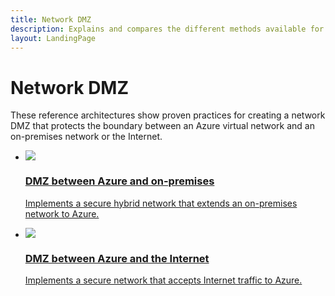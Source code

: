 ```yaml
---
title: Network DMZ
description: Explains and compares the different methods available for protecting applications and components running in Azure as part of a hybrid system from unauthorized intrusion.
layout: LandingPage
---
```

# Network DMZ

These reference architectures show proven practices for creating a network DMZ that protects the boundary between an Azure virtual network and an on-premises network or the Internet.

<ul class="panelContent">
    <li>
        <a href="./secure-vnet-hybrid.md">
            <div class="cardSize">
                <div class="cardPadding">
                    <div class="card">
                        <div class="cardImageOuter">
                            <div class="cardImage">
                            <img src="./images/secure-vnet-hybrid.svg">
                            </div>
                        </div>
                        <div class="cardText">
                            <h3>DMZ between Azure and on-premises</h3>
                            <p>Implements a secure hybrid network that extends an on-premises network to Azure.</p>
                        </div>
                    </div>
                </div>
            </div>
        </a>
    </li>
    <li>
        <a href="./secure-vnet-dmz.md">
            <div class="cardSize">
                <div class="cardPadding">
                    <div class="card">
                        <div class="cardImageOuter">
                            <div class="cardImage">
                            <img src="./images/secure-vnet-dmz.svg">
                            </div>
                        </div>
                        <div class="cardText">
                            <h3>DMZ between Azure and the Internet</h3>
                            <p>Implements a secure network that accepts Internet traffic to Azure.</p>
                        </div>
                    </div>
                </div>
            </div>
        </a>
    </li>
</ul>

